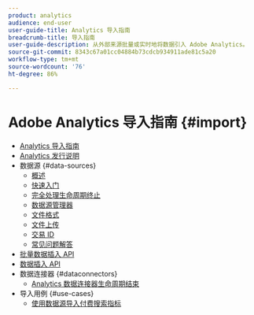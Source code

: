 ```yaml
---
product: analytics
audience: end-user
user-guide-title: Analytics 导入指南
breadcrumb-title: 导入指南
user-guide-description: 从外部来源批量或实时地将数据引入 Adobe Analytics。
source-git-commit: 8343c67a01cc04884b73cdcb934911ade81c5a20
workflow-type: tm+mt
source-wordcount: '76'
ht-degree: 86%

---
```



# Adobe Analytics 导入指南 {#import}

+ [Analytics 导入指南](home.md)
+ [Analytics 发行说明](https://experienceleague.adobe.com/docs/analytics/release-notes/latest.html)
+ 数据源 {#data-sources}
   + [概述](data-sources/overview.md)
   + [快速入门](data-sources/getting-started.md)
   + [完全处理生命周期终止](data-sources/full-processing-eol.md)
   + [数据源管理器](data-sources/manage.md)
   + [文件格式](data-sources/file-format.md)
   + [文件上传](data-sources/file-upload.md)
   + [交易 ID](data-sources/transactionid.md)
   + [常见问题解答](data-sources/faq.md)
+ [批量数据插入 API](bulk-data-insertion-api/bulk-data-insert.md)
+ [数据插入 API](c-data-insertion-api/c-data-insertion-api.md)
+ 数据连接器 {#dataconnectors}
   + [Analytics 数据连接器生命周期结束](data-connectors/data-connectors-eol.md)
+ 导入用例 {#use-cases}
   + [使用数据源导入付费搜索指标](use-cases/paid-search-metrics.md)
